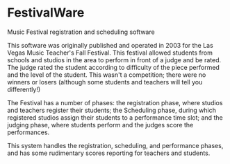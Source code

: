 FestivalWare
============

Music Festival registration and scheduling software

This software was originally published and operated in 2003 for the Las Vegas Music Teacher's Fall Festival. This festival allowed students from schools and studios in the area to perform in front of a judge and be rated. The judge rated the student according to difficulty of the piece performed and the level of the student. This wasn't a competition; there were no winners or losers (although some students and teachers will tell you differently!)

The Festival has a number of phases: the registration phase, where studios and teachers register their students; the Scheduling phase, during which registered studios assign their students to a performance time slot; and the judging phase, where students perform and the judges score the performances. 

This system handles the registration, scheduling, and performance phases, and has some rudimentary scores reporting for teachers and students.


